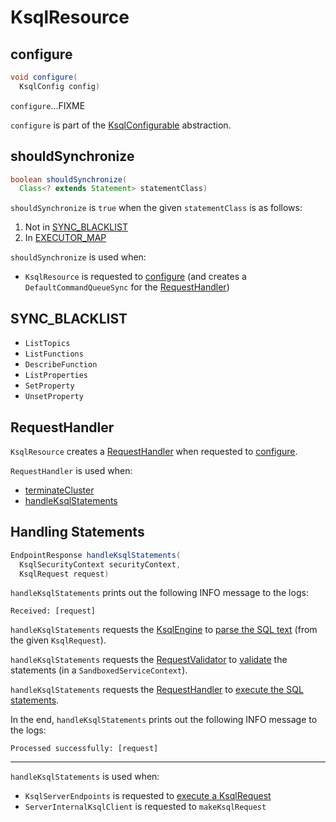 # KsqlResource

## <span id="configure"> configure

```java
void configure(
  KsqlConfig config)
```

`configure`...FIXME

`configure` is part of the [KsqlConfigurable](KsqlConfigurable.md#configure) abstraction.

## <span id="shouldSynchronize"> shouldSynchronize

```java
boolean shouldSynchronize(
  Class<? extends Statement> statementClass)
```

`shouldSynchronize` is `true` when the given `statementClass` is as follows:

1. Not in [SYNC_BLACKLIST](#SYNC_BLACKLIST)
1. In [EXECUTOR_MAP](CustomExecutors.md#EXECUTOR_MAP)

`shouldSynchronize` is used when:

* `KsqlResource` is requested to [configure](#configure) (and creates a `DefaultCommandQueueSync` for the [RequestHandler](#handler))

## <span id="SYNC_BLACKLIST"> SYNC_BLACKLIST

* `ListTopics`
* `ListFunctions`
* `DescribeFunction`
* `ListProperties`
* `SetProperty`
* `UnsetProperty`

## <span id="handler"> RequestHandler

`KsqlResource` creates a [RequestHandler](RequestHandler.md) when requested to [configure](#configure).

`RequestHandler` is used when:

* [terminateCluster](#terminateCluster)
* [handleKsqlStatements](#handleKsqlStatements)

## <span id="handleKsqlStatements"> Handling Statements

```java
EndpointResponse handleKsqlStatements(
  KsqlSecurityContext securityContext,
  KsqlRequest request)
```

`handleKsqlStatements` prints out the following INFO message to the logs:

```text
Received: [request]
```

`handleKsqlStatements` requests the [KsqlEngine](#ksqlEngine) to [parse the SQL text](../KsqlEngine.md#parse) (from the given `KsqlRequest`).

`handleKsqlStatements` requests the [RequestValidator](#validator) to [validate](RequestValidator.md#validate) the statements (in a `SandboxedServiceContext`).

`handleKsqlStatements` requests the [RequestHandler](#handler) to [execute the SQL statements](RequestHandler.md#execute).

In the end, `handleKsqlStatements` prints out the following INFO message to the logs:

```text
Processed successfully: [request]
```

---

`handleKsqlStatements` is used when:

* `KsqlServerEndpoints` is requested to [execute a KsqlRequest](KsqlServerEndpoints.md#executeKsqlRequest)
* `ServerInternalKsqlClient` is requested to `makeKsqlRequest`
